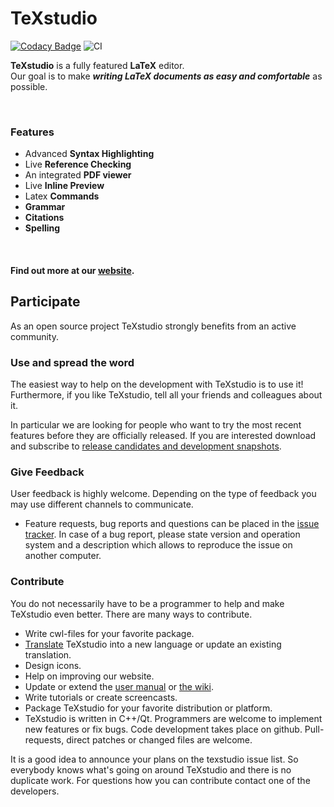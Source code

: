 
[Codacy Badge]: https://app.codacy.com/project/badge/Grade/892de515e8c54a7a99bd836743c4510c
[Codacy TeXstudio]: https://www.codacy.com/gh/texstudio-org/texstudio/dashboard?utm_source=github.com&amp;utm_medium=referral&amp;utm_content=texstudio-org/texstudio&amp;utm_campaign=Badge_Grade

[CI]: https://github.com/texstudio-org/texstudio/workflows/CI/badge.svg

[website]: http://www.texstudio.org

# TeXstudio
[![Codacy Badge]][Codacy TeXstudio] ![CI]

**TeXstudio** is a fully featured **LaTeX** editor.<br>
Our goal is to make ***writing LaTeX documents as easy and comfortable*** as possible.

<br>

### Features
- Advanced **Syntax Highlighting**
- Live **Reference Checking**
- An integrated **PDF viewer**
- Live **Inline Preview**
- Latex **Commands**
- **Grammar**
- **Citations**
- **Spelling**

<br>

#### Find out more at our [website].


## Participate

As an open source project TeXstudio strongly benefits from an active community.

### Use and spread the word

The easiest way to help on the development with TeXstudio is to use it! Furthermore, if you like TeXstudio, tell all your friends and colleagues about it.

In particular we are looking for people who want to try the most recent features before they are officially released. If you are interested download and subscribe to [release candidates and development snapshots](https://texstudio.org/#snapshots).

### Give Feedback

User feedback is highly welcome. Depending on the type of feedback you may use different channels to communicate.

*  Feature requests, bug reports and questions can be placed in the [issue tracker](https://github.com/texstudio-org/texstudio/issues).
In case of a bug report, please state version and operation system and a description which allows to reproduce the issue on another computer.

### Contribute

You do not necessarily have to be a programmer to help and make TeXstudio even better. There are many ways to contribute.

* Write cwl-files for your favorite package.
* [Translate](https://www.transifex.com/texstudio/texstudio/) TeXstudio into a new language or update an existing translation.
* Design icons.
* Help on improving our website.
* Update or extend the [user manual](https://htmlpreview.github.io/?https://github.com/texstudio-org/texstudio/master/utilities/manual/usermanual_en.html) or [the wiki](https://github.com/texstudio-org/texstudio/wiki).
* Write tutorials or create screencasts.
* Package TeXstudio for your favorite distribution or platform.
* TeXstudio is written in C++/Qt. Programmers are welcome to implement new features or fix bugs. Code development takes place on github. Pull-requests, direct patches or changed files are welcome.

It is a good idea to announce your plans on the texstudio issue list. So everybody knows what's going on around TeXstudio and there is no duplicate work. For questions how you can contribute contact one of the developers.
